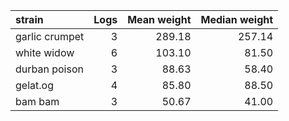 |strain         | Logs| Mean weight| Median weight|
|:--------------|----:|-----------:|-------------:|
|garlic crumpet |    3|      289.18|        257.14|
|white widow    |    6|      103.10|         81.50|
|durban poison  |    3|       88.63|         58.40|
|gelat.og       |    4|       85.80|         88.50|
|bam bam        |    3|       50.67|         41.00|